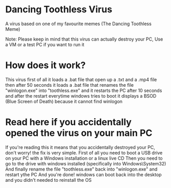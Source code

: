 # Dancing Toothless Virus

A virus based on one of my favourite memes (The Dancing Toothless Meme)

Note: Please keep in mind that this virus can actually destroy your PC, Use a VM or a test PC if you want to run it

# How does it work?
This virus first of all it loads a .bat file that open up a .txt and a .mp4 file then after 50 seconds it loads a .bat file that renames the file "winlogon.exe" into "toothless.exe" and it restarts the PC after 10 seconds and after the restart everytime windows tries to boot it displays a BSOD (Blue Screen of Death) because it cannot find winlogon

# Read here if you accidentally opened the virus on your main PC
If you're reading this it means that you accidentally destroyed your PC, don't worry! the fix is very simple.
First of all you need to boot a USB drive on your PC with a Windows installation or a linux live CD
Then you need to go to the drive with windows installed (specifically into Windows\System32)
And finally rename the file "toothless.exe" back into "winlogon.exe" and restart ythe PC
And you're done! windows can boot back into the desktop and you didn't needed to reinstall the OS
